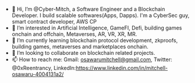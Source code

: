 - 👋 Hi, I’m @Cyber-Mitch, a Software Engineer and a Blockchain Developer. I build scalable softwares(Apps, Dapps). I'm a CyberSec guy, smart contract developer, AWS CP
- 👀 I’m interested in Artificial Intelligence, GameFI, Defi, building games onchain and offchain, Metaverses, AR, VR, XR, MR.
- 🌱 I’m currently learning blockchain protocol development, zkproofs, building games, metaverses and marketplaces onchain.
- 💞️ I’m looking to collaborate on blockchain related projects.
- 📫 How to reach me: Gmail: osawarumitchell@gmail.com, Twitter: @0xReentrancy, LinkedIn:https://www.linkedin.com/in/mitchell-osawaru-4004131a2/

<!---
Cyber-Mitch/Cyber-Mitch is a ✨ special ✨ repository because its `README.md` (this file) appears on your GitHub profile.
You can click the Preview link to take a look at your changes.
--->
